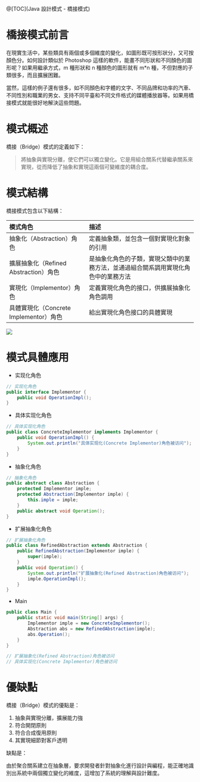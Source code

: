 @[TOC](Java 設計模式 - 橋接模式)

# 橋接模式前言
在現實生活中，某些類具有兩個或多個維度的變化，如圖形既可按形狀分，又可按顏色分。如何設計類似於 Photoshop 這樣的軟件，能畫不同形狀和不同顏色的圖形呢？如果用繼承方式，m 種形狀和 n 種顏色的圖形就有 m*n 種，不但對應的子類很多，而且擴展困難。

當然，這樣的例子還有很多，如不同顏色和字體的文字、不同品牌和功率的汽車、不同性別和職業的男女、支持不同平臺和不同文件格式的媒體播放器等。如果用橋接模式就能很好地解決這些問題。

# 模式概述
橋接（Bridge）模式的定義如下：

> 將抽象與實現分離，使它們可以獨立變化。它是用組合關系代替繼承關系來實現，從而降低了抽象和實現這兩個可變維度的耦合度。

# 模式結構
橋接模式包含以下結構：

|模式角色|描述|
|:-----|:-----|
|抽象化（Abstraction）角色|定義抽象類，並包含一個對實現化對象的引用|
|擴展抽象化（Refined Abstraction）角色|是抽象化角色的子類，實現父類中的業務方法，並通過組合關系調用實現化角色中的業務方法|
|實現化（Implementor）角色|定義實現化角色的接口，供擴展抽象化角色調用|
|具體實現化（Concrete Implementor）角色|給出實現化角色接口的具體實現|

![](https://seikim.com/i/2021/06/17/pk14pu.png)

# 模式具體應用

- 实现化角色

```java
// 实现化角色
public interface Implementor {
    public void OperationImpl();
}
```

- 具体实现化角色

```java
// 具体实现化角色
public class ConcreteImplementor implements Implementor {
    public void OperationImpl() {
        System.out.println("具体实现化(Concrete Implementor)角色被访问");
    }
}
```

- 抽象化角色

```java
// 抽象化角色
public abstract class Abstraction {
    protected Implementor imple;
    protected Abstraction(Implementor imple) {
        this.imple = imple;
    }
    public abstract void Operation();
}
```

- 扩展抽象化角色

```java
// 扩展抽象化角色
public class RefinedAbstraction extends Abstraction {
    public RefinedAbstraction(Implementor imple) {
        super(imple);
    }
    public void Operation() {
        System.out.println("扩展抽象化(Refined Abstraction)角色被访问");
        imple.OperationImpl();
    }
}
```

- Main

```java
public class Main {
    public static void main(String[] args) {
        Implementor imple = new ConcreteImplementor();
        Abstraction abs = new RefinedAbstraction(imple);
        abs.Operation();
    }
}

// 扩展抽象化(Refined Abstraction)角色被访问
// 具体实现化(Concrete Implementor)角色被访问
```

# 優缺點

橋接（Bridge）模式的優點是：

1. 抽象與實現分離，擴展能力強
2. 符合開閉原則
3. 符合合成復用原則
4. 其實現細節對客戶透明

缺點是：

由於聚合關系建立在抽象層，要求開發者針對抽象化進行設計與編程，能正確地識別出系統中兩個獨立變化的維度，這增加了系統的理解與設計難度。

